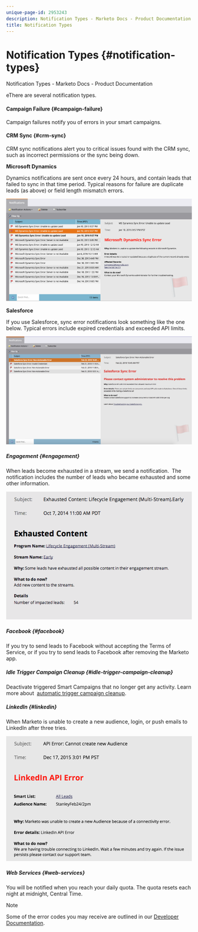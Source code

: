 ```yaml
---
unique-page-id: 2953243
description: Notification Types - Marketo Docs - Product Documentation
title: Notification Types
---
```


# Notification Types {#notification-types}

Notification Types - Marketo Docs - Product Documentation

eThere are several notification types.

#### Campaign Failure  {#campaign-failure}

Campaign failures notify you of errors in your smart campaigns.

#### CRM Sync {#crm-sync}

CRM sync notifications alert you to critical issues found with the CRM sync, such as incorrect permissions or the sync being down.

**Microsoft Dynamics**

Dynamics notifications are sent once every 24 hours, and contain leads that failed to sync in that time period. Typical reasons for failure are duplicate leads (as above) or field length mismatch errors.

![](assets/image2016-1-20-11-3a19-3a58.png)

**Salesforce**

If you use Salesforce, sync error notifications look something like the one below. Typical errors include expired credentials and exceeded API limits.

![](assets/salesforcesyncerror.png)

##### Engagement {#engagement}

When leads become exhausted in a stream, we send a notification. &nbsp;The notification includes the number of leads who became exhausted and some other information.

![](assets/image2014-10-14-10-3a57-3a9.png)

##### Facebook {#facebook}

If you try to send leads to Facebook without accepting the Terms of Service, or if you try to send leads to Facebook after removing the Marketo app.

##### Idle Trigger Campaign Cleanup {#idle-trigger-campaign-cleanup}

Deactivate triggered Smart Campaigns that no longer get any activity. Learn more about&nbsp; [automatic trigger campaign cleanup](../../../../product-docs/core-marketo-concepts/smart-campaigns/using-smart-campaigns/automatic-trigger-campaign-cleanup.md).

##### LinkedIn {#linkedin}

When Marketo is unable to create a new audience, login, or push emails to LinkedIn after three tries.

![](assets/linkedin.png)

##### Web Services {#web-services}

You will be notified when you reach your daily quota. The quota resets each night at midnight, Central Time.

>[!NOTE]
>
>Some of the error codes you may receive are outlined in our [Developer Documentation](http://developers.marketo.com/rest-api/error-codes/#response_level_error_codes).

